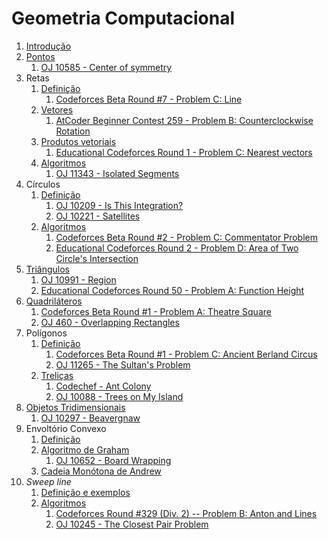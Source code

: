 Geometria Computacional
=======================

1. [Introdução](slides/intro/intro.pdf)
1. [Pontos](slides/pontos/pontos.pdf) 
    1. [OJ 10585 - Center of symmetry](problems/OJ_10585/OJ_10585.pdf)
1. Retas
    1. [Definição](slides/retas_definicao/retas_definicao.pdf) 
        1. [Codeforces Beta Round #7 - Problem C: Line](problems/CF_7C/CF_7C.pdf)
    1. [Vetores](slides/vetores_definicao/vetores_definicao.pdf)
        1. [AtCoder Beginner Contest 259 - Problem B: Counterclockwise Rotation](https://atcoder.jp/contests/abc259/tasks/abc259_b)
    1. [Produtos vetoriais](slides/vetores_produtos/vetores_produtos.pdf)
        1. [Educational Codeforces Round 1 - Problem C: Nearest vectors](problems/CF_598C/CF_598C.pdf)
    1. [Algoritmos](slides/retas_algoritmos/retas_algoritmos.pdf)
        1. [OJ 11343 - Isolated Segments](problems/OJ_11343/OJ_11343.pdf)
1. Círculos
    1. [Definição](slides/circulos_definicao/circulos_definicao.pdf)
        1. [OJ 10209 - Is This Integration?](problems/OJ_10209/OJ_10209.pdf)
        1. [OJ 10221 - Satellites](problems/OJ_10221/OJ_10221.pdf)
    1. [Algoritmos](slides/circulos_algoritmos/circulos_algoritmos.pdf)
        1. [Codeforces Beta Round #2 - Problem C: Commentator Problem](problems/CF_2C/CF_2C.pdf)
        1. [Educational Codeforces Round 2 - Problem D: Area of Two Circle's Intersection](problems/CF_600D/CF_600D.pdf)
1. [Triângulos](slides/triangulos/triangulos.pdf)
    1. [OJ 10991 - Region](problems/OJ_10991/OJ_10991.pdf)
    1. [Educational Codeforces Round 50 - Problem A: Function Height](problems/CF_1036A/CF_1036A.pdf)
1. [Quadriláteros](slides/quadrilateros/quadrilateros.pdf)
    1. [Codeforces Beta Round #1 - Problem A: Theatre Square](problems/CF_1A/CF_1A.pdf)
    1. [OJ 460 - Overlapping Rectangles](problems/OJ_460/OJ_460.pdf)
1. Polígonos
    1. [Definição](slides/poligonos_definicao/poligonos_definicao.pdf)
        1. [Codeforces Beta Round #1 - Problem C: Ancient Berland Circus](problems/CF_1C/CF_1C.pdf)
        1. [OJ 11265 - The Sultan's Problem](problems/OJ_11265/OJ_11265.pdf)
    1. [Treliças](slides/poligonos_trelicas/poligonos_trelicas.pdf)
        1. [Codechef - Ant Colony](problems/KGP13F/KGP13F.pdf)
        1. [OJ 10088 - Trees on My Island](problems/OJ_10088/OJ_10088.pdf)
1. [Objetos Tridimensionais](slides/3d/3d.pdf)
    1. [OJ 10297 - Beavergnaw](problems/OJ_10297/OJ_10297.pdf)
1. Envoltório Convexo
    1. [Definição](slides/envoltorio_convexo/envoltorio_convexo.pdf)
    1. [Algoritmo de Graham](slides/graham/graham.pdf)
        1. [OJ 10652 - Board Wrapping](problems/OJ_10652/OJ_10652.pdf)
    1. [Cadeia Monótona de Andrew](slides/andrew/andrew.pdf)
1. _Sweep line_
    1. [Definição e exemplos](slides/sweep_line_definicao/sweep_line_definicao.pdf)
    1. [Algoritmos](slides/sweep_line_algoritmos/sweep_line_algoritmos.pdf)
        1. [Codeforces Round \#329 (Div. 2) -- Problem B: Anton and Lines](problems/CF_593B/CF_593B.pdf)
        1. [OJ 10245 - The Closest Pair Problem](problems/OJ_10245/OJ_10245.pdf)

<!-- Assuntos pendentes:
1. Convex hull dinâmico
2. Interseção entre dois conjuntos de segmentos
3. Operações binárias em polígonos: união, subtração e interseção

Problemas:

CF até 1000 de dificuldade

## Pontos e vetores
    [x] [Counterclockwise Rotation](https://atcoder.jp/contests/abc259/tasks/abc259_b) - rotação de pontos
    [x] [Following Directions](https://codeforces.com/problemset/problem/1791/B) - orientação
    [x] [Travelling Salesman Problem](https://codeforces.com/problemset/problem/1713/A) - orientação
    [x] [Come Together](https://codeforces.com/problemset/problem/1845/B) - orientação
    [x] [Takahashikun, The Strider](https://atcoder.jp/contests/agc046/tasks/agc046_a) - rotações, polígonos regulares
    
## Retas
    [x] [Collinearity](https://atcoder.jp/contests/abc181/tasks/abc181_c) - colinearidade
    [x] [K-colinear Line](https://atcoder.jp/contests/abc248/tasks/abc248_e) - equação geral da reta
    [x] [Ideal Point](https://codeforces.com/problemset/problem/1795/B) - interseção de segmentos
    [x] [Wasted Time](https://codeforces.com/problemset/problem/127/A) - comprimento de segmentos
    [x] [Contest Start](https://codeforces.com/problemset/problem/1539/A) - interseção de intervalos, padrão ou fórmula
    [x] [Point Location Test](https://cses.fi/problemset/task/2189) - orientação
    [x] [Line Segment Intersection](https://cses.fi/problemset/task/2190) - interseção entre segmentos de reta
    [x] [The Ant](https://www.spoj.com/problems/ANTTT/) - interseção de intervalos
    [x] [Ada and Kohlrabi](https://www.spoj.com/problems/ADAKOHL) - cobertura de reta

## Triângulos
    [x] [Billiards](https://atcoder.jp/contests/abc183/tasks/abc183_b) - sinuca, semelhança de triângulos
    [x] [Bovine Dilemman](https://codeforces.com/problemset/problem/1466/A) - área 
    [x] [Make a triangle!](https://codeforces.com/problemset/problem/1064/A) - desigualdade triangular
    [x] [Cover Points](https://codeforces.com/problemset/problem/1047/B) - triângulos isóceles
    [x] [Phoenix and Puzzle](https://codeforces.com/problemset/problem/1515/B) - triãngulos e quadrados
    [x] [Water Lily](https://codeforces.com/problemset/problem/1199/B) - triângulos
    [x] [Triangles on a Rectangle](https://codeforces.com/problemset/problem/1620/B) - triângulos e retângulos
    [x] [Triangle Partitioning](https://lightoj.com/problem/triangle-partitioning) - semelhança, área
    [x] [Crossed Ladders](https://lightoj.com/problem/crossed-ladders) - semelhança


##  Quadriláteros
    [x] [Convex Quadrilateral](https://atcoder.jp/contests/abc266/tasks/abc266_c) - orientação
    [x] [Rectangle Cutting](https://atcoder.jp/contests/abc130/tasks/abc130_c) - cortes de retângulos
    [x] [Parallelogram Counting](https://lightoj.com/problem/parallelogram-counting) - paralelogramos
    [ ] [Placing Rectangles](https://atcoder.jp/contests/abc223/tasks/abc223_e) - retângulos
    [x] [How Cow](https://lightoj.com/problem/how-cow) - retângulos e pontos
    [x] [Trapezium](https://lightoj.com/problem/trapezium) - trapézios
    [x] [Real Roots](https://www.spoj.com/problems/RROOT/) - quadrados, integrais, probabilidade

## Polígonos
    [x] [Sum of Interior Angles](https://atcoder.jp/contests/m-solutions2019/tasks/m_solutions2019_a) - soma dos ãngulos internos
    [x] [FashionabLee](https://codeforces.com/problemset/problem/1369/A) - polígonos regulares
    [x] [Two Regular Polygons](https://codeforces.com/problemset/problem/1312/A) - polígonos regulares
    [x] [Polygon Area](https://cses.fi/problemset/task/2191) - área de polígonos
    [x] [Point in Polygon](https://cses.fi/problemset/task/2192) - pontos em polígonos
    [x] [One Geometry Problem](https://www.spoj.com/problems/GEOPROB/) - geometria plana
    [x] [Inside or outside?](https://www.spoj.com/problems/INOROUT/) - pontos em polígonos
    [ ] [Projections Of a Polygon](https://www.spoj.com/problems/KPPOLY/) - projeções e rotações
    [x] [Sleepwalking](https://lightoj.com/problem/sleepwalking) - pontos em polígonos

## Círculos
    1. [Robot Arm](https://atcoder.jp/contests/mujin-pc-2016/tasks/mujin_pc_2016_b) - círculos e retas
    1. [Enclose All](https://atcoder.jp/contests/abc151/tasks/abc151_f) - circle cover
    [x] [Archery Training](https://www.spoj.com/problems/BLMIRINA/) - interseção entre círculos
    1. [Euler Puzzle](https://www.spoj.com/problems/CIRCLEDIV/) - seções de um círculo
    1. [Goal for Raúl](https://www.spoj.com/problems/GOALFR/) - círculos e retas
    [x] [Circle in Square](https://lightoj.com/problem/circle-in-square) - área, círculo, quadrado
    [x] [Olympics](https://lightoj.com/problem/olympics) - area
    1. [Calm Down](https://lightoj.com/problem/calm-down)
    [x] [Incredible Molecules](https://lightoj.com/problem/incredible-molecules) - interseção de círculos
    1. [Intersection between Circle and Rectangle](https://lightoj.com/problem/intersection-between-circle-a) - círculos e retângulos, interseção
    1. [Expanding Rods](https://lightoj.com/problem/expanding-rods) - segmentos

## Treliças
    1. [Circle Lattice Points](https://atcoder.jp/contests/abc191/tasks/abc191_d) - pontos internos do círculo
    [x] [Polygon Lattice Points](https://cses.fi/problemset/task/2193) - Teorema de Pick

## Objetos 3D
    1. [Points on a Sphere](https://www.spoj.com/problems/PSPHERE/) - esfera

## Convex Hull
    [x] [Guarding Bananas](https://lightoj.com/problem/guarding-bananas) - convex hull, ângulos entre segmentos
    [x] [Convex Hull](https://cses.fi/problemset/task/2195) - convex hull
    1. [Polygon](https://www.spoj.com/problems/MPOLY/)

## Sweep line
    1. [Minimum Euclidean Distance](https://cses.fi/problemset/task/2194) - distância mínima entre pontos
    1. [Closest Point Pair](https://www.spoj.com/problems/CLOPPAIR/) - distância mínima entre pontos
    1. [Ada and Cucumber](https://www.spoj.com/problems/ADAPICK/) - graham scan
    1. [Mayonnaise Arrow](https://www.spoj.com/problems/BLMIRANA/) - cobertura de reta

-->
